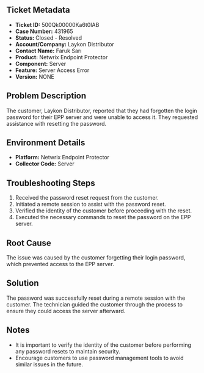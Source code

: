 ## Ticket Metadata
- **Ticket ID:** 500Qk00000Ka6t0IAB
- **Case Number:** 431965
- **Status:** Closed - Resolved
- **Account/Company:** Laykon Distributor
- **Contact Name:** Faruk Sarı
- **Product:** Netwrix Endpoint Protector
- **Component:** Server
- **Feature:** Server Access Error
- **Version:** NONE

## Problem Description
The customer, Laykon Distributor, reported that they had forgotten the login password for their EPP server and were unable to access it. They requested assistance with resetting the password.

## Environment Details
- **Platform:** Netwrix Endpoint Protector
- **Collector Code:** Server

## Troubleshooting Steps
1. Received the password reset request from the customer.
2. Initiated a remote session to assist with the password reset.
3. Verified the identity of the customer before proceeding with the reset.
4. Executed the necessary commands to reset the password on the EPP server.

## Root Cause
The issue was caused by the customer forgetting their login password, which prevented access to the EPP server.

## Solution
The password was successfully reset during a remote session with the customer. The technician guided the customer through the process to ensure they could access the server afterward.

## Notes
- It is important to verify the identity of the customer before performing any password resets to maintain security.
- Encourage customers to use password management tools to avoid similar issues in the future.